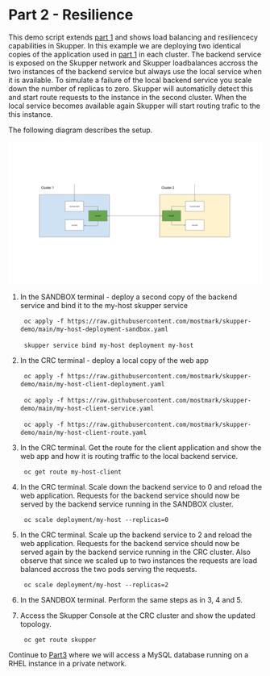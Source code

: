 # Part 2 - Resilience

This demo script extends [part 1](./part1-hybrid-cloud.md) and shows load balancing and resiliencecy capabilities in Skupper. In this example we are deploying two identical copies of the application used in [part 1](./part1-hybrid-cloud.md) in each cluster. The backend service is exposed on the Skupper network and Skupper loadbalances accross the two instances of the backend service but always use the local service when it is available. To simulate a failure of the local backend service you scale down the number of replicas to zero. Skupper will automaticlly detect this and start route requests to the instance in the second cluster. When the local service becomes available again Skupper will start routing trafic to the this instance.

The following diagram describes the setup.

![Part2 Demo Setup](./images/part2-demo-setup.png)

1. In the SANDBOX terminal - deploy a second copy of the backend service and bind it to the my-host skupper service

        oc apply -f https://raw.githubusercontent.com/mostmark/skupper-demo/main/my-host-deployment-sandbox.yaml
        
        skupper service bind my-host deployment my-host

2. In the CRC terminal - deploy a local copy of the web app

        oc apply -f https://raw.githubusercontent.com/mostmark/skupper-demo/main/my-host-client-deployment.yaml

        oc apply -f https://raw.githubusercontent.com/mostmark/skupper-demo/main/my-host-client-service.yaml

        oc apply -f https://raw.githubusercontent.com/mostmark/skupper-demo/main/my-host-client-route.yaml

3. In the CRC terminal. Get the route for the client application and show the web app and how it is routing traffic to the local backend service.

        oc get route my-host-client

4. In the CRC terminal. Scale down the backend service to 0 and reload the web application. Requests for the backend service should now be served by the backend service running in the SANDBOX cluster.

        oc scale deployment/my-host --replicas=0

5. In the CRC terminal. Scale up the backend service to 2 and reload the web application. Requests for the backend service should now be served again by the backend service running in the CRC cluster. Also observe that since we scaled up to two instances the requests are load balanced accross the two pods serving the requests.

        oc scale deployment/my-host --replicas=2

6. In the SANDBOX terminal. Perform the same steps as in 3, 4 and 5.

7. Access the Skupper Console at the CRC cluster and show the updated topology.

        oc get route skupper


Continue to [Part3](./part3-private-database.md) where we will access a MySQL database running on a RHEL instance in a private network.
